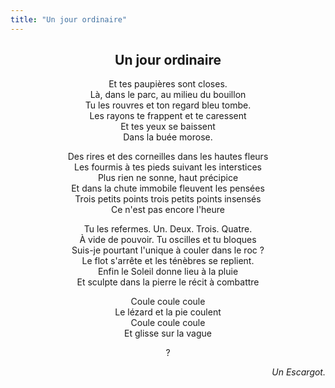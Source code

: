 ```yaml
---
title: "Un jour ordinaire"
---
```


<center><h2> Un jour ordinaire </h2></center>

<p style="text-align:center">
Et tes paupières sont closes. <br />
Là, dans le parc, au milieu du bouillon <br />
Tu les rouvres et ton regard bleu tombe. <br />
Les rayons te frappent et te caressent <br />
Et tes yeux se baissent <br />
Dans la buée morose.
</p>

<p style="text-align:center">
Des rires et des corneilles dans les hautes fleurs <br />
Les fourmis à tes pieds suivant les interstices <br />
Plus rien ne sonne, haut précipice <br />
Et dans la chute immobile fleuvent les pensées <br />
Trois petits points trois petits points insensés <br />
Ce n'est pas encore l'heure
</p>

<p style="text-align:center">
Tu les refermes. Un. Deux. Trois. Quatre. <br />
À vide de pouvoir. Tu oscilles et tu bloques <br />
Suis-je pourtant l'unique à couler dans le roc ? <br />
Le flot s'arrête et les ténèbres se replient. <br />
Enfin le Soleil donne lieu à la pluie <br />
Et sculpte dans la pierre le récit à combattre
</p>

<p style="text-align:center">
Coule coule coule <br />
Le lézard et la pie coulent <br />
Coule coule coule <br />
Et glisse sur la vague
</p>

<p style="text-align:center">
?
</p>

<p style="text-align:right"> <i>
Un Escargot.
</p>